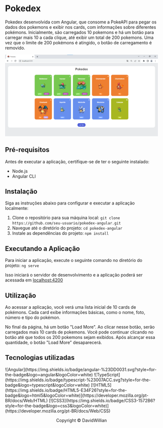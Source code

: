 <h1>Pokedex</h1>
<p>Pokedex desenvolvida com Angular, que consome a PokeAPI para pegar os dados dos pokemons e exibir nos cards, com informações sobre diferentes pokémons. Inicialmente, são carregados 10 pokemons e há um botão para carregar mais 10 a cada clique, até exibir um total de 200 pokemons. Uma vez que o limite de 200 pokémons é atingido, o botão de carregamento é removido.</p>
<img src="src/assets/tela.png" alt="Pokedex">

<h2>Pré-requisitos</h2>
<p>Antes de executar a aplicação, certifique-se de ter o seguinte instalado:</p>
<ul>
    <li>Node.js</li>
    <li>Angular CLI</li>
</ul>

<h2>Instalação</h2>
<p>Siga as instruções abaixo para configurar e executar a aplicação localmente:</p>
<ol>
    <li>Clone o repositório para sua máquina local: <code>git clone https://github.com/seu-usuario/pokedex-angular.git
</code></li>
    <li>Navegue até o diretório do projeto: <code>cd pokedex-angular</code></li>
    <li>Instale as dependências do projeto: <code>npm install</code></li>
</ol>

<h2>Executando a Aplicação</h2>
<p>Para iniciar a aplicação, execute o seguinte comando no diretório do projeto: <code>ng serve</code></p>
<p>Isso iniciará o servidor de desenvolvimento e a aplicação poderá ser acessada em <a href="http://localhost:4200" target="_blank">localhost:4200</a></p>

<h2>Utilização</h2>
<p>Ao acessar a aplicação, você verá uma lista inicial de 10 cards de pokémons. Cada card exibe informações básicas, como o nome, foto, número e tipo do pokémon.</p>
<p>No final da página, há um botão "Load More". Ao clicar nesse botão, serão carregados mais 10 cards de pokemons. Você pode continuar clicando no botão até que todos os 200 pokemons sejam exibidos. Após alcançar essa quantidade, o botão "Load More" desaparecerá.</p>

<h2>Tecnologias utilizadas</h2>
![Angular](https://img.shields.io/badge/angular-%23DD0031.svg?style=for-the-badge&logo=angular&logoColor=white)
![TypeScript](https://img.shields.io/badge/typescript-%23007ACC.svg?style=for-the-badge&logo=typescript&logoColor=white)
[![HTML5](https://img.shields.io/badge/HTML5-E34F26?style=for-the-badge&logo=html5&logoColor=white)](https://developer.mozilla.org/pt-BR/docs/Web/HTML)
[![CSS3](https://img.shields.io/badge/CSS3-1572B6?style=for-the-badge&logo=css3&logoColor=white)](https://developer.mozilla.org/pt-BR/docs/Web/CSS)

<p align="center">Copyright © DavidWillian</p>